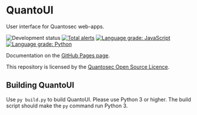 # QuantoUI
User interface for Quantosec web-apps.

![Development status](https://img.shields.io/badge/development-alpha-red.svg)
[![Total alerts](https://img.shields.io/lgtm/alerts/g/Quantosec/QuantoUI.svg?logo=lgtm&logoWidth=18)](https://lgtm.com/projects/g/Quantosec/QuantoUI/alerts/)
[![Language grade: JavaScript](https://img.shields.io/lgtm/grade/javascript/g/Quantosec/QuantoUI.svg?logo=lgtm&logoWidth=18)](https://lgtm.com/projects/g/Quantosec/QuantoUI/context:javascript)
[![Language grade: Python](https://img.shields.io/lgtm/grade/python/g/Quantosec/QuantoUI.svg?logo=lgtm&logoWidth=18)](https://lgtm.com/projects/g/Quantosec/QuantoUI/context:python)

Documentation on the [GitHub Pages page](https://quantosec.github.io/QuantoUI/).

This repository is licensed by the [Quantosec Open Source Licence](https://github.com/Quantosec/QuantoUI/blob/master/LICENCE.md).

## Building QuantoUI
Use `py build.py` to build QuantoUI. Please use Python 3 or higher. The build script should make the `py` command run Python 3.
